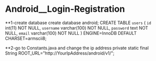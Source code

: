 # Android__Login-Registration


**1-create database
create database android;
CREATE TABLE `users` (
  `id` int(11) NOT NULL,
  `username` varchar(100) NOT NULL,
  `password` text NOT NULL,
  `email` varchar(100) NOT NULL
) ENGINE=InnoDB DEFAULT CHARSET=armscii8;


**2-go to Constants.java and change the ip address
          private static final String ROOT_URL="http://YourIpAddress/android/v1/";

